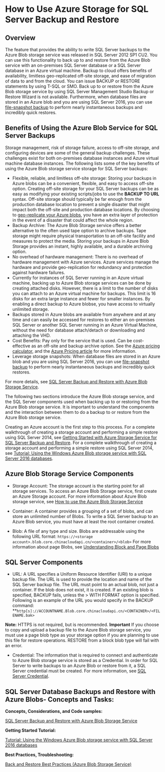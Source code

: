 <properties
	pageTitle="How to use Azure storage for SQL Server backup and restore | Windows Azure"
	description="Backup SQL Server and SQL Database to Azure Storage. Explains the benefits of backing up SQL databases to Azure Storage, and which SQL Server and Azure Storage components are required"
	services="sql-database, virtual-machines"
	documentationCenter=""
	authors="carlrabeler"
	manager="jeffreyg"
	editor="tysonn"/>

<tags
	ms.service="sql-database"
	ms.date="10/20/2015"
	wacn.date=""/>



# How to Use Azure Storage for SQL Server Backup and Restore

## Overview

The feature that provides the ability to write SQL Server backups to the Azure Blob storage service was released in SQL Server 2012 SP1 CU2. You can use this functionality to back up to and restore from the Azure Blob service with an on-premises SQL Server database or a SQL Server database in an Azure virtual machine. Backup to cloud offers benefits of availability, limitless geo-replicated off-site storage, and ease of migration of data to and from the cloud.   You can issue BACKUP or RESTORE statements by using T-SQL or SMO. Back up to or restore from the Azure Blob storage service by using SQL Server Management Studio Backup or Restore Wizard is not available. Furthermore, when database files are stored in an Azure blob and you are using SQL Server 2016, you can use [file-snapshot backup](http://msdn.microsoft.com/zh-cn/library/mt169363.aspx) to perform nearly instantaneous backups and incredibly quick restores.

## Benefits of Using the Azure Blob Service for SQL Server Backups

Storage management, risk of storage failure, access to off-site storage, and configuring devices are some of the general backup challenges. These challenges exist for both on-premises database instances and Azure virtual machine database instances. The following lists some of the key benefits of using the Azure Blob storage service storage for SQL Server backups:

* Flexible, reliable, and limitless off-site storage: Storing your backups in Azure blobs can be a convenient, flexible, and easy to access off-site option. Creating off-site storage for your SQL Server backups can be as easy as modifying your existing scripts/jobs to use the **BACKUP TO URL** syntax. Off-site storage should typically be far enough from the production database location to prevent a single disaster that might impact both the off-site and production database locations. By choosing to [geo-replicate your Azure blobs](/documentation/articles/storage-redundancy), you have an extra layer of protection in the event of a disaster that could affect the whole region. 
* Backup Archive: The Azure Blob Storage service offers a better alternative to the often used tape option to archive backups. Tape storage might require physical transportation to an off-site facility and measures to protect the media. Storing your backups in Azure Blob Storage provides an instant, highly available, and a durable archiving option.
* No overhead of hardware management: There is no overhead of hardware management with Azure services. Azure services manage the hardware and provide geo-replication for redundancy and protection against hardware failures.
* Currently for instances of SQL Server running in an Azure virtual machine, backing up to Azure Blob storage services can be done by creating attached disks. However, there is a limit to the number of disks you can attach to an Azure virtual machine for backups. This limit is 16 disks for an extra large instance and fewer for smaller instances. By enabling a direct backup to Azure blobse, you have access to virtually unlimited storage.
* Backups stored in Azure blobs are available from anywhere and at any time and can easily be accessed for restores to either an on-premises SQL Server or another SQL Server running in an Azure Virtual Machine, without the need for database attach/detach or downloading and attaching the VHD.
* Cost Benefits: Pay only for the service that is used. Can be cost-effective as an off-site and backup archive option. See the [Azure pricing calculator](/pricing/calculator "Pricing Calculator"), and the [Azure Pricing article](/pricing/overview/ "Pricing article") for more information.
* Leverage storage snapshots: When database files are stored in an Azure blob and you are using SQL Server 2016, you can use [file-snapshot backup](http://msdn.microsoft.com/zh-cn/library/mt169363.aspx) to perform nearly instantaneous backups and incredibly quick restores.

For more details, see [SQL Server Backup and Restore with Azure Blob Storage Service](https://msdn.microsoft.com/zh-cn/library/jj919148.aspx).

The following two sections introduce the Azure Blob storage service, and the SQL Server components used when backing up to or restoring from the Azure Blob storage service. It is important to understand the components and the interaction between them to do a backup to or restore from the Azure Blob storage service.

Creating an Azure account is the first step to this process. For a complete walkthrough of creating a storage account and performing a simple restore using SQL Server 2014, see [Getting Started with Azure Storage Service for SQL Server Backup and Restore](https://msdn.microsoft.com/zh-cn/library/jj720558\(v=sql.120\).aspx). For a complete walkthrough of creating a storage account and performing a simple restore using SQL Server 2014, see [Tutorial: Using the Windows Azure Blob storage service with SQL Server 2016 databases](https://msdn.microsoft.com/zh-cn/library/dn466438.aspx).

## Azure Blob Storage Service Components

* Storage Account: The storage account is the starting point for all storage services. To access an Azure Blob Storage service, first create an Azure Storage account. For more information about Azure Blob storage service, see [How to use the Azure Blob Storage Service](/documentation/articles/storage-dotnet-how-to-use-blobs/)

* Container: A container provides a grouping of a set of blobs, and can store an unlimited number of Blobs. To write a SQL Server backup to an Azure Blob service, you must have at least the root container created.

* Blob: A file of any type and size. Blobs are addressable using the following URL format: `https://<storage account>.blob.core.chinacloudapi.cn/<container>/<blob>`
For more information about page Blobs, see [Understanding Block and Page Blobs](http://msdn.microsoft.com/zh-cn/library/azure/ee691964.aspx)

## SQL Server Components

* URL: A URL specifies a Uniform Resource Identifier (URI) to a unique backup file. The URL is used to provide the location and name of the SQL Server backup file. The URL must point to an actual blob, not just a container. If the blob does not exist, it is created. If an existing blob is specified, BACKUP fails, unless the > WITH FORMAT option is specified.
Following is an example of the URL you would specify in the BACKUP command:
**`http[s]://ACCOUNTNAME.Blob.core.chinacloudapi.cn/<CONTAINER>/<FILENAME.bak>`

<b>Note:</b> HTTPS is not required, but is recommended.
<b>Important</b>
If you choose to copy and upload a backup file to the Azure Blob storage service, you must use a page blob type as your storage option if you are planning to use this file for restore operations. RESTORE from a block blob type will fail with an error.

* Credential: The information that is required to connect and authenticate to Azure Blob storage service is stored as a Credential.  In order for SQL Server to write backups to an Azure Blob or restore from it, a SQL Server credential must be created. For more information, see [SQL Server Credential](https://msdn.microsoft.com/zh-cn/library/ms189522.aspx).

## SQL Server Database Backups and Restore with Azure Blobs- Concepts and Tasks:

**Concepts, Considerations, and Code samples:**

[SQL Server Backup and Restore with Azure Blob Storage Service](https://msdn.microsoft.com/zh-cn/library/jj919148.aspx)

**Getting Started Tutorial:**

[Tutorial: Using the Windows Azure Blob storage service with SQL Server 2016 databases](https://msdn.microsoft.com/zh-cn/library/dn466438.aspx)

**Best Practices, Troubleshooting:**

[Back and Restore Best Practices (Azure Blob Storage Service)](https://msdn.microsoft.com/zh-cn/library/jj919149.aspx)
